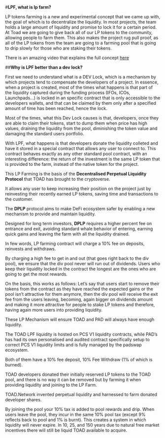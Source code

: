 #**LPF, what is lp farm?**

LP tokens farming is a new and experimental concept that we came up with, the goal of which is to decentralize the liquidity. In most projects, the team holds a large amount of liquidity and promise to lock it for a certain period. At Toad we are going to give back all of our LP tokens to the community, allowing people to farm them. This also makes the project rug pull proof, as all of the LP tokens from the team are going to a farming pool that is going to drip slowly for those who are staking their tokens.

There is an amazing video that explains the full concept [here](https://www.youtube.com/watch?v=IAMNJRaDaLk)

##**Why is LPF better than a dev lock?**

First we need to understand what is a DEV Lock, which is a mechanism by which projects tend to compensate the developers of a project. In essence, when a project is created, most of the times what happens is that part of the liquidity captured during the funding process (IFOs, ICOs, Launchpads…) is locked in an specific contract that is only accessible to the developers wallets, and that can be claimed by them only after a specified amount of time has been reached, hence the lock.

Most of the times, what this Dev Lock causes is that, developers, once they are able to claim their tokens, start to dump them when price has high values, draining the liquidity from the pool, diminishing the token value and damaging the standard users portfolio.

With LPF, what happens is that developers donate the liquidity colleted and have it stored in a special contract that allows any user to connect to. This contract behaves exactly as any other standard pool contract, with an interesting difference: the return of the investment is the same LP token that is provided to the farm, instead of the native token for the project.

This LP Farming is the basis of the **Decentralised Perpetual Liquidity Protocol** that TOAD has brought to the cryptoverse.

It allows any user to keep increasing their position on the project just by reinvesting their recently earned LP tokens, saving time and transactions to the customer.

The **DPLP** protocol aims to make DeFi ecosystem safer by enabling a new mechanism to provide and maintain liquidity.

Designed for long term investors, **DPLP** requires a higher percent fee on entrance and exit, avoiding standard whale behavior of entering, earning quick gains and leaving the farm with all the liquidity drained.

In few words, LP farming contract will charge a 10% fee on deposits, reinvests and withdraws.

By charging a high fee to get in and out (that goes right back to the div pool), we ensure that the div pool never will run out of dividends.
Users who keep their liquidity locked in the contract the longest are the ones who are going to get the most rewards.

On the basis, this works as follows:
Let’s say that users start to remove their tokens from the contract as they have reached the expected gains or the pool isn’t attractive for them anymore, then the div pool will receive the exit fee from the users leaving, becoming, again bigger on dividends amount and making it more attractive for people to stake LP tokens and therefore, having again more users into providing liquidity.

These LP Mechanism will ensure TOAD and PAD will always have enough liquidity.

The TOAD LPF liquidity is hosted on PCS V1 liquidity contracts, while PAD’s has had its own personalised and audited contract specifically setup to correct PCS V1 liquidity limits and is fully managed by the padswap ecosystem.

Both of them have a 10% fee deposit, 10% Fee Withdraw (1% of which is burned).

TOAD developers donated their initially reserved LP tokens to the TOAD pool, and there is no way it can be removed but by farming it when providing liquidity and joining to the LP Farm.

TOAD.Network invented perpetual liquidity and harnessed to farm donated developer shares.

By joining the pool your 10% tax is added to pool rewards and drip. When users leave the pool, they incur in the same 10% pool tax (except 9% reflects back to pool and 1% is burnt). This creates a system in which liquidity will never expire. In 10, 25, and 150 years due to natural free market incentives there will still be liquid TOAD available to acquire.
